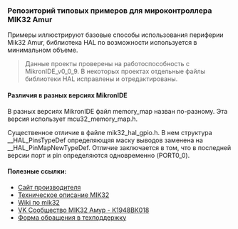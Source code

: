 ### Репозиторий типовых примеров для мироконтроллера MIK32 Amur 
Примеры иллюстрируют базовые способы использования периферии Mik32 Amur,  библиотека HAL  по возможности используется в минимальном объеме. 

> Данные проекты проверены на работоспособность с MikronIDE_v0_0_9.
> В некоторых проектах отдельные файлы библиотеки HAL исправлены и отредактированы. 

#### Различия в разных версиях MikronIDE
В разных версиях MikronIDE файл memory_map  назван по-разному. Эта версия использует mcu32_memory_map.h.

Существенное отличие в файле mik32_hal_gpio.h. В нем структура __HAL_PinsTypeDef определяющяя маску выводов заменена на __HAL_PinMapNewTypeDef.
Отличие заключается в том, что в последней версии  порт и pin определяются одновременно (PORT0_0).

#### Полезные ссылки:
- [Сайт производителя](https://mikron.ru/products/mikrokontrollery/mk32-amur/?ysclid=m433334y8n259691795)
- [Техническое описание MIK32](https://nc.mikron.ru/s/aXSRc8HdLAM2LLg/download)
- [Wiki по mik32](https://wiki.mik32.ru/Заглавная_страница)
- [VK Сообщество MIK32 Амур - К1948ВК018](https://vk.com/mik32_amur?ysclid=m4339m5olf94696113)
- [Форма обращения в техподдержку](https://bugreport.mik32.ru/)
